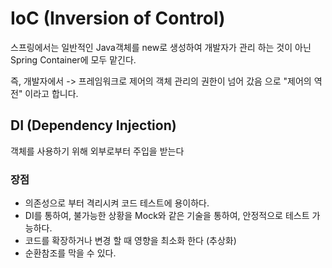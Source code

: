 # IoC (Inversion of Control)

스프링에서는 일반적인 Java객체를 new로 생성하여 개발자가 관리 하는 것이 아닌 Spring Container에 모두 맡긴다.

즉, 개발자에서 -> 프레임워크로 제어의 객체 관리의 권한이 넘어 갔음 으로 "제어의 역전" 이라고 합니다.



## DI (Dependency Injection)

객체를 사용하기 위해 외부로부터 주입을 받는다

### 장점

- 의존성으로 부터 격리시켜 코드 테스트에 용이하다.
- DI를 통하여, 불가능한 상황을 Mock와 같은 기술을 통하여, 안정적으로 테스트 가능하다.
- 코드를 확장하거나 변경 할 때 영향을 최소화 한다 (추상화)
- 순환참조를 막을 수 있다.

